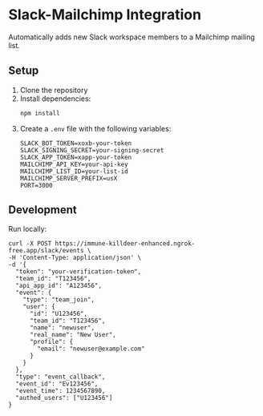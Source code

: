 # Slack-Mailchimp Integration

Automatically adds new Slack workspace members to a Mailchimp mailing list.

## Setup

1. Clone the repository
2. Install dependencies:
   ```bash
   npm install
   ```
3. Create a `.env` file with the following variables:
   ```
   SLACK_BOT_TOKEN=xoxb-your-token
   SLACK_SIGNING_SECRET=your-signing-secret
   SLACK_APP_TOKEN=xapp-your-token
   MAILCHIMP_API_KEY=your-api-key
   MAILCHIMP_LIST_ID=your-list-id
   MAILCHIMP_SERVER_PREFIX=usX
   PORT=3000
   ```

## Development

Run locally:

```
curl -X POST https://immune-killdeer-enhanced.ngrok-free.app/slack/events \
-H 'Content-Type: application/json' \
-d '{
  "token": "your-verification-token",
  "team_id": "T123456",
  "api_app_id": "A123456",
  "event": {
    "type": "team_join",
    "user": {
      "id": "U123456",
      "team_id": "T123456",
      "name": "newuser",
      "real_name": "New User",
      "profile": {
        "email": "newuser@example.com"
      }
    }
  },
  "type": "event_callback",
  "event_id": "Ev123456",
  "event_time": 1234567890,
  "authed_users": ["U123456"]
}
```
